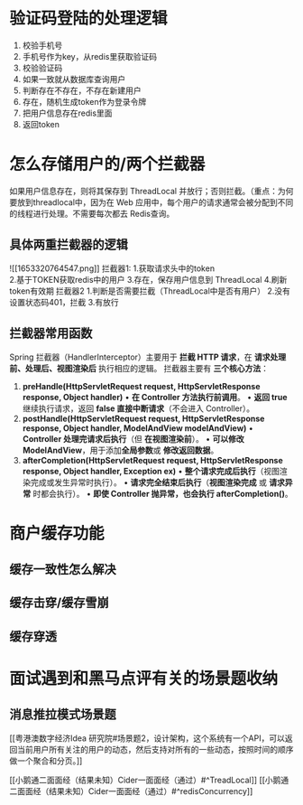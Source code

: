 # 验证码登陆的处理逻辑

1. 校验手机号
2. 手机号作为key，从redis里获取验证码
3. 校验验证码
4. 如果一致就从数据库查询用户
5. 判断存在不存在，不存在新建用户
6. 存在，随机生成token作为登录令牌
7. 把用户信息存在redis里面
8. 返回token
# 怎么存储用户的/两个拦截器

如果用户信息存在，则将其保存到 ThreadLocal 并放行；否则拦截。（重点：为何要放到threadlocal中，因为在 Web 应用中，每个用户的请求通常会被分配到不同的线程进行处理。不需要每次都去 Redis查询。
## 具体两重拦截器的逻辑
![[1653320764547.png]]
拦截器1: 
	1.获取请求头中的token      
	2.基于TOKEN获取redis中的用户
	3.存在，保存用户信息到 ThreadLocal
	4.刷新token有效期
拦截器2
	 1.判断是否需要拦截（ThreadLocal中是否有用户）
	 2.没有设置状态码401，拦截
	 3.有放行

## 拦截器常用函数

Spring 拦截器（HandlerInterceptor）主要用于 **拦截 HTTP 请求**，在 **请求处理前、处理后、视图渲染后** 执行相应的逻辑。
拦截器主要有 **三个核心方法**：
1. **preHandle(HttpServletRequest request, HttpServletResponse response, Object handler)**
	• **在 Controller 方法执行前调用**。
	• **返回 true** 继续执行请求，返回 **false 直接中断请求**（不会进入 Controller）。
2. **postHandle(HttpServletRequest request, HttpServletResponse response, Object handler, ModelAndView modelAndView)**
	• **Controller 处理完请求后执行**（但 **在视图渲染前**）。
	• **可以修改 ModelAndView**，用于添加**全局参数**或 **修改返回数据**。
3. **afterCompletion(HttpServletRequest request, HttpServletResponse response, Object handler, Exception ex)**
	• **整个请求完成后执行**（视图渲染完成或发生异常时执行）。
	• **请求完全结束后执行**（**视图渲染完成** 或 **请求异常** 时都会执行）。
	• **即使 Controller 抛异常，也会执行 afterCompletion()**。



# 商户缓存功能
## 缓存一致性怎么解决

## 缓存击穿/缓存雪崩
## 缓存穿透




# 面试遇到和黑马点评有关的场景题收纳


## 消息推拉模式场景题
[[粤港澳数字经济Idea 研究院#场景题2，设计架构，这个系统有一个API，可以返回当前用户所有关注的用户的动态，然后支持对所有的一些动态，按照时间的顺序做一个聚合和分页。]]

[[小鹅通二面面经（结果未知）Cider一面面经（通过）#^TreadLocal]]
[[小鹅通二面面经（结果未知）Cider一面面经（通过）#^redisConcurrency]]




